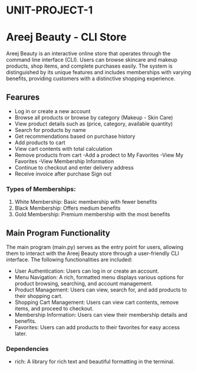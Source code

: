 # UNIT-PROJECT-1


# Areej Beauty - CLI Store


Areej Beauty is an interactive online store that operates through the command line interface (CLI). Users can browse skincare and makeup products, shop items, and complete purchases easily. The system is distinguished by its unique features and includes memberships with varying benefits, providing customers with a distinctive shopping experience.


## Fearures

- Log in or create a new account
- Browse all products or browse by category (Makeup - Skin Care)
- View product details such as (price, category, available quantity)
- Search for products by name
- Get recommendations based on purchase history
- Add products to cart
- View cart contents with total calculation
- Remove products from cart
-Add a prodect to My Favorites
-View My Favorites
-View Membership Information
- Continue to checkout and enter delivery address
- Receive invoice after purchase Sign out 




### Types of Memberships:
1. White Membership: Basic membership with fewer benefits
2. Black Membership: Offers medium benefits
3. Gold Membership: Premium membership with the most benefits

## Main Program Functionality

The main program (main.py) serves as the entry point for users, allowing them to interact with the Areej Beauty store through a user-friendly CLI interface. The following functionalities are included:

- User Authentication: Users can log in or create an account.
- Menu Navigation: A rich, formatted menu displays various options for product browsing, searching, and account management.
- Product Management: Users can view, search for, and add products to their shopping cart.
- Shopping Cart Management: Users can view cart contents, remove items, and proceed to checkout.
- Membership Information: Users can view their membership details and benefits.
- Favorites: Users can add products to their favorites for easy access later.

### Dependencies
- rich: A library for rich text and beautiful formatting in the terminal.
